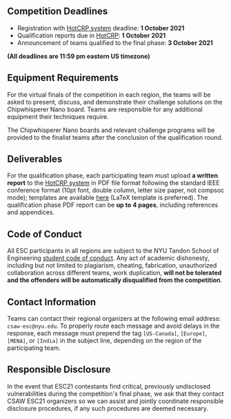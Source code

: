Competition Deadlines
---------------------

-   Registration with [HotCRP system](https://hotcrp.engineering.nyu.edu/)  deadline: **1 October 2021**
-   Qualification reports due in [HotCRP](https://hotcrp.engineering.nyu.edu/):  **1 October 2021**
-   Announcement of teams qualified to the final phase: **3 October 2021**

**(All deadlines are 11:59 pm eastern US timezone)**

Equipment Requirements
----------------------

For the virtual finals of the competition in each region, the teams will be asked to present, discuss, and demonstrate their challenge solutions on the Chipwhisperer Nano board. Teams are responsible for any additional equipment their techniques require.

The Chipwhisperer Nano boards and relevant challenge programs will be provided to the finalist teams after the conclusion of the qualification round.

Deliverables
------------

For the qualification phase, each participating team must upload **a written report** to the [HotCRP system](https://hotcrp.engineering.nyu.edu/) in PDF file format following the standard IEEE conference format (10pt font, double column, letter size paper, not compsoc mode); templates are available [here](http://www.ieee.org/conferences_events/conferences/publishing/templates.html) (LaTeX template is preferred). The qualification phase PDF report can be **up to 4 pages**, including references and appendices.

Code of Conduct
---------------

All ESC participants in all regions are subject to the NYU Tandon School of Engineering [student code of conduct](http://engineering.nyu.edu/life/student-affairs/code-of-conduct). Any act of academic dishonesty, including but not limited to plagiarism, cheating, fabrication, unauthorized collaboration across different teams, work duplication, **will not be tolerated and the offenders will be automatically disqualified from the competition**.


Contact Information
-------------------

Teams can contact their regional organizers at the following email address: `csaw-esc@nyu.edu`. To properly route each message and avoid delays in the response, each message must prepend the tag `[US-Canada]`, `[Europe]`, `[MENA]`, or `[India]` in the subject line, depending on the region of the participating team.


Responsible Disclosure
----------------------

In the event that ESC21 contestants find critical, previously undisclosed vulnerabilities during the competition's final phase, we ask that they contact CSAW ESC21 organizers so we can assist and jointly coordinate responsible disclosure procedures, if any such procedures are deemed necessary.
